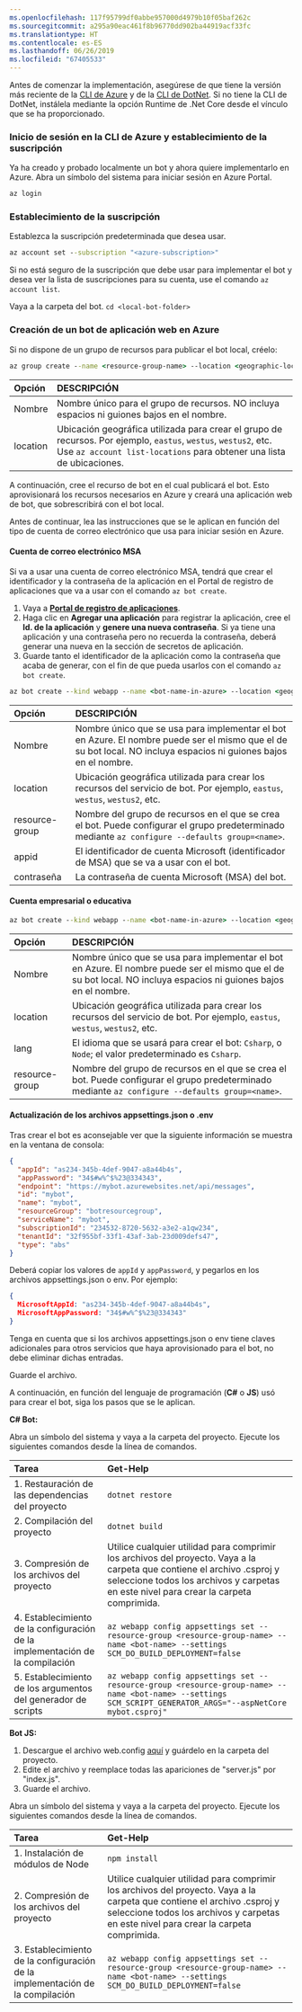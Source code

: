 ```yaml
---
ms.openlocfilehash: 117f95799df0abbe957000d4979b10f05baf262c
ms.sourcegitcommit: a295a90eac461f8b96770dd902ba44919acf33fc
ms.translationtype: HT
ms.contentlocale: es-ES
ms.lasthandoff: 06/26/2019
ms.locfileid: "67405533"
---
```

Antes de comenzar la implementación, asegúrese de que tiene la versión más reciente de la [CLI de Azure](https://docs.microsoft.com/cli/azure/install-azure-cli?view=azure-cli-latest) y de la [CLI de DotNet](https://dotnet.microsoft.com/download). Si no tiene la CLI de DotNet, instálela mediante la opción Runtime de .Net Core desde el vínculo que se ha proporcionado. 

### <a name="login-to-azure-cli-and-set-your-subscription"></a>Inicio de sesión en la CLI de Azure y establecimiento de la suscripción
Ya ha creado y probado localmente un bot y ahora quiere implementarlo en Azure. Abra un símbolo del sistema para iniciar sesión en Azure Portal.

```cmd
az login
```
### <a name="set-the-subscription"></a>Establecimiento de la suscripción

Establezca la suscripción predeterminada que desea usar.

```cmd
az account set --subscription "<azure-subscription>"
```

Si no está seguro de la suscripción que debe usar para implementar el bot y desea ver la lista de suscripciones para su cuenta, use el comando `az account list`.

Vaya a la carpeta del bot.
`cd <local-bot-folder>`

### <a name="create-a-web-app-bot-in-azure"></a>Creación de un bot de aplicación web en Azure 

Si no dispone de un grupo de recursos para publicar el bot local, créelo:

```cmd
az group create --name <resource-group-name> --location <geographic-location> --verbose
```

| Opción     | DESCRIPCIÓN |
|:-----------|:---|
| Nombre     | Nombre único para el grupo de recursos. NO incluya espacios ni guiones bajos en el nombre. |
| location | Ubicación geográfica utilizada para crear el grupo de recursos. Por ejemplo, `eastus`, `westus`, `westus2`, etc. Use `az account list-locations` para obtener una lista de ubicaciones. |

A continuación, cree el recurso de bot en el cual publicará el bot. Esto aprovisionará los recursos necesarios en Azure y creará una aplicación web de bot, que sobrescribirá con el bot local. 

Antes de continuar, lea las instrucciones que se le aplican en función del tipo de cuenta de correo electrónico que usa para iniciar sesión en Azure.

#### <a name="msa-email-account"></a>Cuenta de correo electrónico MSA
Si va a usar una cuenta de correo electrónico MSA, tendrá que crear el identificador y la contraseña de la aplicación en el Portal de registro de aplicaciones que va a usar con el comando `az bot create`.
1. Vaya a [**Portal de registro de aplicaciones**](https://portal.azure.com/#blade/Microsoft_AAD_RegisteredApps/ApplicationsListBlade).
1. Haga clic en **Agregar una aplicación** para registrar la aplicación, cree el **Id. de la aplicación** y **genere una nueva contraseña**. Si ya tiene una aplicación y una contraseña pero no recuerda la contraseña, deberá generar una nueva en la sección de secretos de aplicación.
1. Guarde tanto el identificador de la aplicación como la contraseña que acaba de generar, con el fin de que pueda usarlos con el comando `az bot create`.  

```cmd
az bot create --kind webapp --name <bot-name-in-azure> --location <geographic-location> --version v4 --lang <language> --verbose --resource-group <resource-group-name> --appid "<application-id>" --password "<application-password>" --verbose
```

| Opción | DESCRIPCIÓN |
|:---|:---|
| Nombre | Nombre único que se usa para implementar el bot en Azure. El nombre puede ser el mismo que el de su bot local. NO incluya espacios ni guiones bajos en el nombre. |
| location | Ubicación geográfica utilizada para crear los recursos del servicio de bot. Por ejemplo, `eastus`, `westus`, `westus2`, etc. |
| resource-group | Nombre del grupo de recursos en el que se crea el bot. Puede configurar el grupo predeterminado mediante `az configure --defaults group=<name>`. |
| appid | El identificador de cuenta Microsoft (identificador de MSA) que se va a usar con el bot. |
| contraseña | La contraseña de cuenta Microsoft (MSA) del bot. |

#### <a name="business-or-school-account"></a>Cuenta empresarial o educativa

```cmd
az bot create --kind webapp --name <bot-name-in-azure> --location <geographic-location> --version v4 --lang <language> --verbose --resource-group <resource-group-name>
```
| Opción | DESCRIPCIÓN |
|:---|:---|
| Nombre | Nombre único que se usa para implementar el bot en Azure. El nombre puede ser el mismo que el de su bot local. NO incluya espacios ni guiones bajos en el nombre. |
| location | Ubicación geográfica utilizada para crear los recursos del servicio de bot. Por ejemplo, `eastus`, `westus`, `westus2`, etc. |
| lang | El idioma que se usará para crear el bot: `Csharp`, o `Node`; el valor predeterminado es `Csharp`. |
| resource-group | Nombre del grupo de recursos en el que se crea el bot. Puede configurar el grupo predeterminado mediante `az configure --defaults group=<name>`. |

#### <a name="update-appsettingsjson-or-env-file"></a>Actualización de los archivos appsettings.json o .env
Tras crear el bot es aconsejable ver que la siguiente información se muestra en la ventana de consola: 

```JSON
{
  "appId": "as234-345b-4def-9047-a8a44b4s",
  "appPassword": "34$#w%^$%23@334343",
  "endpoint": "https://mybot.azurewebsites.net/api/messages",
  "id": "mybot",
  "name": "mybot",
  "resourceGroup": "botresourcegroup",
  "serviceName": "mybot",
  "subscriptionId": "234532-8720-5632-a3e2-a1qw234",
  "tenantId": "32f955bf-33f1-43af-3ab-23d009defs47",
  "type": "abs"
}
```

Deberá copiar los valores de `appId` y `appPassword`, y pegarlos en los archivos appsettings.json o env. Por ejemplo:

```JSON
{
  MicrosoftAppId: "as234-345b-4def-9047-a8a44b4s",
  MicrosoftAppPassword: "34$#w%^$%23@334343"
}
```
Tenga en cuenta que si los archivos appsettings.json o env tiene claves adicionales para otros servicios que haya aprovisionado para el bot, no debe eliminar dichas entradas.

Guarde el archivo.

A continuación, en función del lenguaje de programación (**C#**  o **JS**) usó para crear el bot, siga los pasos que se le aplican.

**C# Bot:** 

Abra un símbolo del sistema y vaya a la carpeta del proyecto. Ejecute los siguientes comandos desde la línea de comandos.

| Tarea | Get-Help |
|:-----|:--------|
| 1. Restauración de las dependencias del proyecto | `dotnet restore`|
| 2. Compilación del proyecto     | `dotnet build` |
| 3. Compresión de los archivos del proyecto | Utilice cualquier utilidad para comprimir los archivos del proyecto. Vaya a la carpeta que contiene el archivo .csproj y seleccione todos los archivos y carpetas en este nivel para crear la carpeta comprimida. |
| 4. Establecimiento de la configuración de la implementación de la compilación | `az webapp config appsettings set --resource-group <resource-group-name> --name <bot-name> --settings SCM_DO_BUILD_DEPLOYMENT=false`|
| 5. Establecimiento de los argumentos del generador de scripts | `az webapp config appsettings set --resource-group <resource-group-name> --name <bot-name> --settings SCM_SCRIPT_GENERATOR_ARGS="--aspNetCore mybot.csproj"`|

**Bot JS:**
1. Descargue el archivo web.config [aquí](https://github.com/projectkudu/kudu/wiki/Using-a-custom-web.config-for-Node-apps) y guárdelo en la carpeta del proyecto. 
1. Edite el archivo y reemplace todas las apariciones de "server.js" por "index.js". 
1. Guarde el archivo.

Abra un símbolo del sistema y vaya a la carpeta del proyecto. Ejecute los siguientes comandos desde la línea de comandos.

| Tarea | Get-Help |
|:-----|:--------|
| 1. Instalación de módulos de Node | `npm install` |
| 2. Compresión de los archivos del proyecto | Utilice cualquier utilidad para comprimir los archivos del proyecto. Vaya a la carpeta que contiene el archivo .csproj y seleccione todos los archivos y carpetas en este nivel para crear la carpeta comprimida. |
| 3. Establecimiento de la configuración de la implementación de la compilación | `az webapp config appsettings set --resource-group <resource-group-name> --name <bot-name> --settings SCM_DO_BUILD_DEPLOYMENT=false`|
